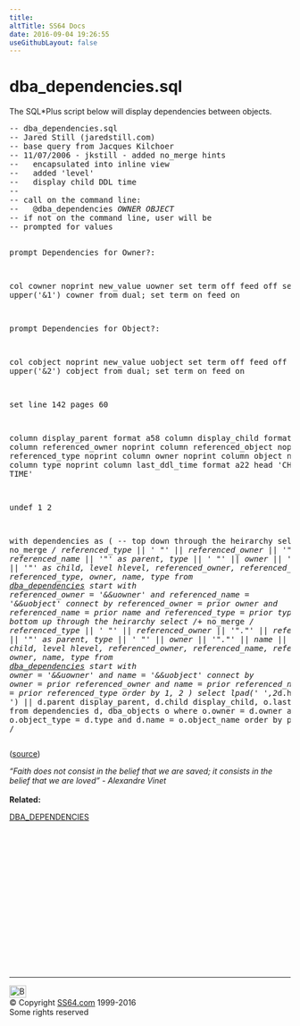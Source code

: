 ```yaml
---
title:
altTitle: SS64 Docs
date: 2016-09-04 19:26:55
useGithubLayout: false
---
```

<!-- #BeginLibraryItem "/Library/head_ora.lbi" --><!-- #EndLibraryItem --><h1>dba_dependencies.sql</h1> 
<p>The SQL*Plus script below will display dependencies between objects.</p>
<pre>-- dba_dependencies.sql
-- Jared Still (jaredstill.com)
-- base query from Jacques Kilchoer
-- 11/07/2006 - jkstill - added no_merge hints
--   encapsulated into inline view
--   added 'level'
--   display child DDL time
--
-- call on the command line:
--   @dba_dependencies <i>OWNER OBJECT</i>
-- if not on the command line, user will be
-- prompted for values

prompt Dependencies for Owner?:

col cowner noprint new_value uowner
set term off feed off
select upper('&amp;1') cowner from dual;
set term on feed on

prompt Dependencies for Object?:

col cobject noprint new_value uobject
set term off feed off
select upper('&amp;2') cobject from dual;
set term on feed on

set line 142 pages 60

column display_parent format a58
column display_child format a58
column referenced_owner noprint
column referenced_object noprint
column referenced_type noprint
column owner noprint
column object noprint
column type noprint
column last_ddl_time format a22 head 'CHILD DDL TIME'

undef 1 2

with dependencies as (
        -- top down through the heirarchy
        select /*+ no_merge */
                referenced_type || ' "' || referenced_owner || '"."' ||
                referenced_name || '"' as parent,
                type || ' "' || owner || '"."' || name || '"' as child,
                level hlevel,
                referenced_owner, referenced_name, referenced_type,
                owner, name, type
        from <a href="../orad/DBA_DEPENDENCIES.html">dba_dependencies</a>
        start with
                referenced_owner = '&amp;&amp;uowner'
                and referenced_name = '&amp;&amp;uobject'
        connect by
                referenced_owner = prior owner
                and referenced_name = prior name
                and referenced_type = prior type
        union
        -- bottom up through the heirarchy
        select /*+ no_merge */
                referenced_type || ' "' || referenced_owner || '"."' ||
                referenced_name || '"' as parent,
                type || ' "' || owner || '"."' || name || '"' as child,
                level hlevel,
                referenced_owner, referenced_name, referenced_type,
                owner, name, type
        from <a href="../orad/DBA_DEPENDENCIES.html">dba_dependencies</a>
        start with
                owner = '&amp;&amp;uowner'
                and name = '&amp;&amp;uobject'
        connect by
                owner = prior referenced_owner
                and name = prior referenced_name
                and type = prior referenced_type
        order by 1, 2
)
select lpad(' ',2*d.hlevel,' ') || d.parent display_parent, d.child 
display_child, o.last_ddl_time 
from dependencies d, dba_objects o
where o.owner = d.owner
and o.object_type = d.type
and d.name = o.object_name
order by parent, child
/</pre>
<p>(<a href="http://www.freelists.org/post/oracle-l/Shared-Pool-causing-packages-to-automatically-go-invalid,4">source</a>)</p>
<p><i class="quote">“Faith does not consist in the belief that we are saved; it consists in the belief that we are loved” - Alexandre Vinet</i><br>
<br>
<b>Related:</b></p>
<p><a href="../orad/DBA_DEPENDENCIES.html">DBA_DEPENDENCIES</a></p><!-- #BeginLibraryItem "/Library/foot_ora.lbi" --><p>
<!-- oracle-footer -->
<ins class="adsbygoogle" style="display:inline-block;width:300px;height:250px" data-ad-client="ca-pub-6140977852749469" data-ad-slot="4275490898"></ins>
<script>
(adsbygoogle = window.adsbygoogle || []).push({});
</script></p>
<hr>
<div id="bl" class="footer"><a href="sql-dependencies.html#"><img src="../images/top.png" width="30" height="22" alt="Back to the Top"></a></div>
<div id="br" class="footer, tagline">© Copyright <a href="../index.html">SS64.com</a> 1999-2016<br>
Some rights reserved</div><!-- #EndLibraryItem -->

